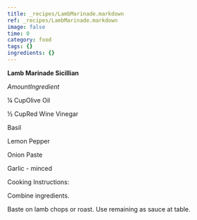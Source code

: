 ```yaml
---
title: _recipes/LambMarinade.markdown
ref: _recipes/LambMarinade.markdown
image: false
time: 0
category: food
tags: {}
ingredients: {}
---
```

**Lamb Marinade Sicillian**

*AmountIngredient*

¼ CupOlive Oil

½ CupRed Wine Vinegar

Basil

Lemon Pepper

Onion Paste

Garlic - minced

Cooking Instructions:

Combine ingredients.

Baste on lamb chops or roast. Use remaining as sauce at table.
